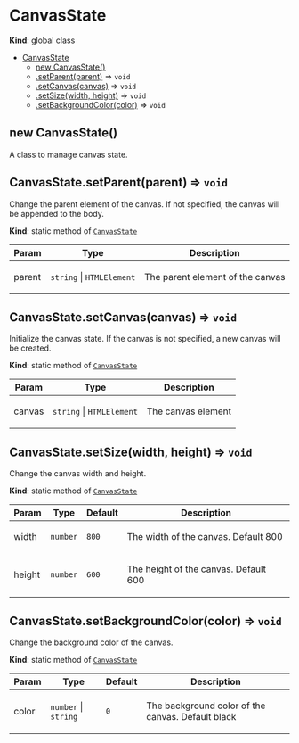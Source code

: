 <a name="CanvasState"></a>

# CanvasState
**Kind**: global class  

* [CanvasState](#CanvasState)
    * [new CanvasState()](#new_CanvasState_new)
    * [.setParent(parent)](#CanvasState.setParent) ⇒ <code>void</code>
    * [.setCanvas(canvas)](#CanvasState.setCanvas) ⇒ <code>void</code>
    * [.setSize(width, height)](#CanvasState.setSize) ⇒ <code>void</code>
    * [.setBackgroundColor(color)](#CanvasState.setBackgroundColor) ⇒ <code>void</code>

<a name="new_CanvasState_new"></a>

## new CanvasState()
<p>A class to manage canvas state.</p>

<a name="CanvasState.setParent"></a>

## CanvasState.setParent(parent) ⇒ <code>void</code>
<p>Change the parent element of the canvas.
If not specified, the canvas will be appended to the body.</p>

**Kind**: static method of [<code>CanvasState</code>](#CanvasState)  

| Param | Type | Description |
| --- | --- | --- |
| parent | <code>string</code> \| <code>HTMLElement</code> | <p>The parent element of the canvas</p> |

<a name="CanvasState.setCanvas"></a>

## CanvasState.setCanvas(canvas) ⇒ <code>void</code>
<p>Initialize the canvas state.
If the canvas is not specified, a new canvas will be created.</p>

**Kind**: static method of [<code>CanvasState</code>](#CanvasState)  

| Param | Type | Description |
| --- | --- | --- |
| canvas | <code>string</code> \| <code>HTMLElement</code> | <p>The canvas element</p> |

<a name="CanvasState.setSize"></a>

## CanvasState.setSize(width, height) ⇒ <code>void</code>
<p>Change the canvas width and height.</p>

**Kind**: static method of [<code>CanvasState</code>](#CanvasState)  

| Param | Type | Default | Description |
| --- | --- | --- | --- |
| width | <code>number</code> | <code>800</code> | <p>The width of the canvas. Default 800</p> |
| height | <code>number</code> | <code>600</code> | <p>The height of the canvas. Default 600</p> |

<a name="CanvasState.setBackgroundColor"></a>

## CanvasState.setBackgroundColor(color) ⇒ <code>void</code>
<p>Change the background color of the canvas.</p>

**Kind**: static method of [<code>CanvasState</code>](#CanvasState)  

| Param | Type | Default | Description |
| --- | --- | --- | --- |
| color | <code>number</code> \| <code>string</code> | <code>0</code> | <p>The background color of the canvas. Default black</p> |

